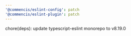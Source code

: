```yaml
---
'@commencis/eslint-config': patch
'@commencis/eslint-plugin': patch
---
```


chore(deps): update typescript-eslint monorepo to v8.19.0
